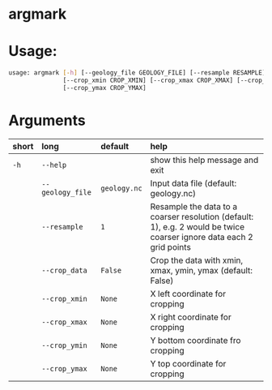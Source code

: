 
argmark
=======

# Usage:


```bash
usage: argmark [-h] [--geology_file GEOLOGY_FILE] [--resample RESAMPLE] [--crop_data CROP_DATA]
               [--crop_xmin CROP_XMIN] [--crop_xmax CROP_XMAX] [--crop_ymin CROP_YMIN]
               [--crop_ymax CROP_YMAX]

```
# Arguments

|short|long|default|help|
| :--- | :--- | :--- | :--- |
|`-h`|`--help`||show this help message and exit|
||`--geology_file`|`geology.nc`|Input data file (default: geology.nc)|
||`--resample`|`1`|Resample the data to a coarser resolution (default: 1), e.g. 2 would be twice coarser ignore data each 2 grid points|
||`--crop_data`|`False`|Crop the data with xmin, xmax, ymin, ymax (default: False)|
||`--crop_xmin`|`None`|X left coordinate for cropping|
||`--crop_xmax`|`None`|X right coordinate for cropping|
||`--crop_ymin`|`None`|Y bottom coordinate fro cropping|
||`--crop_ymax`|`None`|Y top coordinate for cropping|
